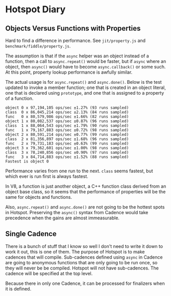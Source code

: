 # Hotspot Diary

## Objects Versus Functions with Properties

Hard to find a difference in performance. See `jit/property.js` and
`benchmark/fiddle/property.js`.

The assumption is that if the `async` helper was an object instead of a
function, then a call to `async.repeat()` would be faster, but if `async` where an
object, then `async()` would have to become `async.callback()` or some such. At
this point, property lookup performance is awfully similar.

The actual usage is for `async.repeat()` and `async.done()`. Below is the test
updated to invoke a member function; one that is created in an object
literal, one that is declared using `prototype`, and one that is assigned to a
property of a function.

```console
object 0 x 97,194,105 ops/sec ±1.27% (93 runs sampled)
class  0 x 86,045,214 ops/sec ±2.13% (84 runs sampled)
func   0 x 80,579,986 ops/sec ±1.66% (82 runs sampled)
object 1 x 80,082,537 ops/sec ±0.87% (96 runs sampled)
class  1 x 88,064,543 ops/sec ±1.79% (90 runs sampled)
func   1 x 79,167,883 ops/sec ±0.72% (98 runs sampled)
object 2 x 80,591,214 ops/sec ±0.77% (99 runs sampled)
class  2 x 81,356,897 ops/sec ±1.68% (96 runs sampled)
func   2 x 79,731,183 ops/sec ±0.63% (99 runs sampled)
object 3 x 79,362,601 ops/sec ±1.00% (98 runs sampled)
class  3 x 78,240,856 ops/sec ±0.90% (97 runs sampled)
func   3 x 84,714,883 ops/sec ±1.52% (88 runs sampled)
Fastest is object 0
```

Performance varies from one run to the next. `class` seems fastest, but which
ever is run first is always fastest.

In V8, a function is just another object, a C++ function class derived from an
object base class, so it seems that the performance of properties will be the
same for objects and functions.

Also, `async.repeat()` and `async.done()` are not going to be the hottest spots
in Hotspot. Preserving the `async()` syntax from Cadence would take precedence
when the gains are almost immeasurable.

## Single Cadence

There is a bunch of stuff that I know so well I don't need to write it down to
work it out, this is one of them. The purpose of Hotspot is to make cadences
that will compile. Sub-cadences defined using `async` in Cadence are going to
anonymous functions that are only going to be run once, so they will never be
be compiled. Hotspot will not have sub-cadences. The cadence will be specified
at the top level.

Because there in only one Cadence, it can be processed for finalizers when it is
defined.
